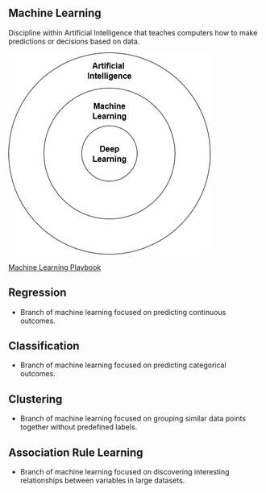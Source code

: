 ## Machine Learning
Discipline within Artificial Intelligence that teaches computers how to make predictions or decisions based on data.

![alt text](machine-learning.drawio.png)

[Machine Learning Playbook](../../../Downloads/Playbook-Executive-Briefing-Artificial-Intelligence.pdf)

## Regression
- Branch of machine learning focused on predicting continuous outcomes.

## Classification
- Branch of machine learning focused on predicting categorical outcomes.

## Clustering
- Branch of machine learning focused on grouping similar data points together without predefined labels.

## Association Rule Learning
- Branch of machine learning focused on discovering interesting relationships between variables in large datasets.